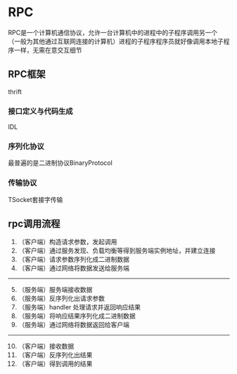 # RPC

RPC是一个计算机通信协议，允许一台计算机中的进程中的子程序调用另一个（一般为其他通过互联网连接的计算机）进程的子程序程序员就好像调用本地子程序一样，无需在意交互细节

## RPC框架

thrift

### 接口定义与代码生成

IDL

### 序列化协议

最普遍的是二进制协议BinaryProtocol

### 传输协议

TSocket套接字传输


## rpc调用流程

1. （客户端）构造请求参数，发起调用
2. （客户端）通过服务发现、负载均衡等得到服务端实例地址，并建立连接
3. （客户端）请求参数序列化成二进制数据
4. （客户端）通过网络将数据发送给服务端
---
5. （服务端）服务端接收数据
6. （服务端）反序列化出请求参数
7. （服务端）handler 处理请求并返回响应结果
8. （服务端）将响应结果序列化成二进制数据
9. （服务端）通过网络将数据返回给客户端
---
10. （客户端）接收数据
11. （客户端）反序列化出结果
12. （客户端）得到调用的结果


